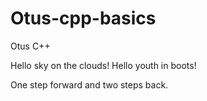 # Otus-cpp-basics
Otus C++

Hello sky on the clouds!
Hello youth in boots!

One step forward and two steps back.
